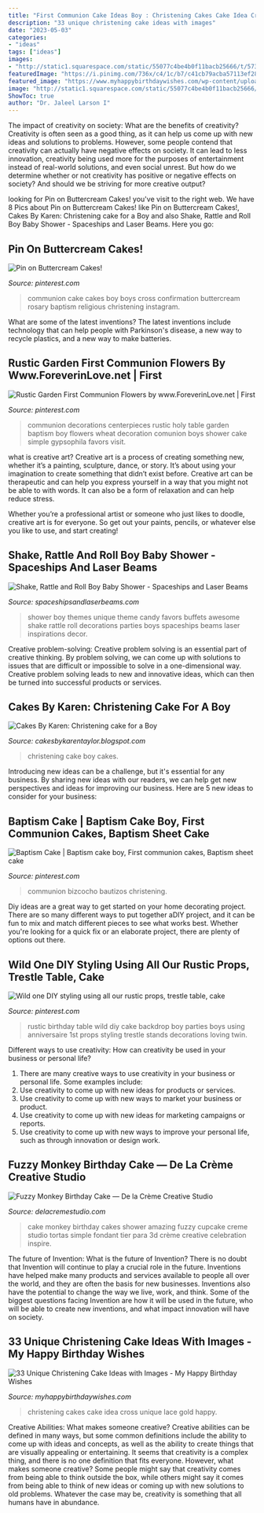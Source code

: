 ```yaml
---
title: "First Communion Cake Ideas Boy : Christening Cakes Cake Idea Cross Unique Lace Gold Happy"
description: "33 unique christening cake ideas with images"
date: "2023-05-03"
categories:
- "ideas"
tags: ["ideas"]
images:
- "http://static1.squarespace.com/static/55077c4be4b0f11bacb25666/t/57374a190442629b019a5bfd/1463241252617/FuzzyMonkeyCake_05.jpg?format=1000w"
featuredImage: "https://i.pinimg.com/736x/c4/1c/b7/c41cb79acba57113ef28f959b6dc68fc.jpg"
featured_image: "https://www.myhappybirthdaywishes.com/wp-content/uploads/2016/09/great-idea-for-christening-cakes-for-girls.jpg"
image: "http://static1.squarespace.com/static/55077c4be4b0f11bacb25666/t/57374a190442629b019a5bfd/1463241252617/FuzzyMonkeyCake_05.jpg?format=1000w"
ShowToc: true
author: "Dr. Jaleel Larson I"
---
```



The impact of creativity on society: What are the benefits of creativity?
Creativity is often seen as a good thing, as it can help us come up with new ideas and solutions to problems. However, some people contend that creativity can actually have negative effects on society. It can lead to less innovation, creativity being used more for the purposes of entertainment instead of real-world solutions, and even social unrest. But how do we determine whether or not creativity has positive or negative effects on society? And should we be striving for more creative output?

	

		
looking for Pin on Buttercream Cakes! you've visit to the right web. We have 8 Pics about Pin on Buttercream Cakes! like Pin on Buttercream Cakes!, Cakes By Karen: Christening cake for a Boy and also Shake, Rattle and Roll Boy Baby Shower - Spaceships and Laser Beams. Here you go:
		
    
## Pin On Buttercream Cakes!

<img loading=lazy src="https://i.pinimg.com/736x/8b/4a/3a/8b4a3a9f8a6e49350716178d550a1df4.jpg" onerror="this.onerror=null;this.src='https://tse2.mm.bing.net/th?id=OIP.BzJjwxA_qjytUBWV1xNloQHaJ4&amp;pid=15.1';" alt="Pin on Buttercream Cakes!">

_Source: pinterest.com_

>communion cake cakes boy boys cross confirmation buttercream rosary baptism religious christening instagram. 

	

What are some of the latest inventions?
The latest inventions include technology that can help people with Parkinson's disease, a new way to recycle plastics, and a new way to make batteries.

    
## Rustic Garden First Communion Flowers By Www.ForeverinLove.net | First

<img loading=lazy src="https://i.pinimg.com/736x/5a/7d/76/5a7d76ccf46a51484e528b14eed16c81.jpg?b=t" onerror="this.onerror=null;this.src='https://tse4.mm.bing.net/th?id=OIP.8ol5IXbuz8_TOO-lfA13XgHaJ3&amp;pid=15.1';" alt="Rustic Garden First Communion Flowers by www.ForeverinLove.net | First">

_Source: pinterest.com_

>communion decorations centerpieces rustic holy table garden baptism boy flowers wheat decoration comunion boys shower cake simple gypsophila favors visit. 

	

what is creative art?
Creative art is a process of creating something new, whether it’s a painting, sculpture, dance, or story. It’s about using your imagination to create something that didn’t exist before. 
Creative art can be therapeutic and can help you express yourself in a way that you might not be able to with words. It can also be a form of relaxation and can help reduce stress. 

Whether you’re a professional artist or someone who just likes to doodle, creative art is for everyone. So get out your paints, pencils, or whatever else you like to use, and start creating!

    
## Shake, Rattle And Roll Boy Baby Shower - Spaceships And Laser Beams

<img loading=lazy src="https://spaceshipsandlaserbeams.com/wp-content/uploads/2015/09/unique-boy-baby-shower-theme-ideas-4.jpg" onerror="this.onerror=null;this.src='https://tse2.mm.bing.net/th?id=OIP.R-m2OTJotaemoih64emJqwHaKl&amp;pid=15.1';" alt="Shake, Rattle and Roll Boy Baby Shower - Spaceships and Laser Beams">

_Source: spaceshipsandlaserbeams.com_

>shower boy themes unique theme candy favors buffets awesome shake rattle roll decorations parties boys spaceships beams laser inspirations decor. 

	

Creative problem-solving:
Creative problem solving is an essential part of creative thinking. By problem solving, we can come up with solutions to issues that are difficult or impossible to solve in a one-dimensional way. Creative problem solving leads to new and innovative ideas, which can then be turned into successful products or services.

    
## Cakes By Karen: Christening Cake For A Boy

<img loading=lazy src="http://3.bp.blogspot.com/-CMF8mQXMCFg/TcTfycwXygI/AAAAAAAACTY/turGJn4eNHU/s1600/DSCF8556.JPG" onerror="this.onerror=null;this.src='https://tse4.mm.bing.net/th?id=OIP.pJVhG8wPBjK8SzUGLoOcHgHaJ4&amp;pid=15.1';" alt="Cakes By Karen: Christening cake for a Boy">

_Source: cakesbykarentaylor.blogspot.com_

>christening cake boy cakes. 

	

Introducing new ideas can be a challenge, but it's essential for any business. By sharing new ideas with our readers, we can help get new perspectives and ideas for improving our business. Here are 5 new ideas to consider for your business: 

    
## Baptism Cake | Baptism Cake Boy, First Communion Cakes, Baptism Sheet Cake

<img loading=lazy src="https://i.pinimg.com/736x/c4/1c/b7/c41cb79acba57113ef28f959b6dc68fc.jpg" onerror="this.onerror=null;this.src='https://tse2.mm.bing.net/th?id=OIP.zECj18DsfY-8saSa2lIMuAHaNK&amp;pid=15.1';" alt="Baptism Cake | Baptism cake boy, First communion cakes, Baptism sheet cake">

_Source: pinterest.com_

>communion bizcocho bautizos christening. 

	

Diy ideas are a great way to get started on your home decorating project. There are so many different ways to put together aDIY project, and it can be fun to mix and match different pieces to see what works best. Whether you're looking for a quick fix or an elaborate project, there are plenty of options out there.

    
## Wild One DIY Styling Using All Our Rustic Props, Trestle Table, Cake

<img loading=lazy src="https://i.pinimg.com/736x/56/b9/89/56b98948324ad6e453d9b4135e6e3166.jpg" onerror="this.onerror=null;this.src='https://tse3.mm.bing.net/th?id=OIP.AkLfrqo3Mo0a2bXAhIwmnQHaJs&amp;pid=15.1';" alt="Wild one DIY styling using all our rustic props, trestle table, cake">

_Source: pinterest.com_

>rustic birthday table wild diy cake backdrop boy parties boys using anniversaire 1st props styling trestle stands decorations loving twin. 

	

Different ways to use creativity: How can creativity be used in your business or personal life?
1. There are many creative ways to use creativity in your business or personal life. Some examples include: 
2. Use creativity to come up with new ideas for products or services. 
3. Use creativity to come up with new ways to market your business or product. 
4. Use creativity to come up with new ideas for marketing campaigns or reports. 
5. Use creativity to come up with new ways to improve your personal life, such as through innovation or design work.

    
## Fuzzy Monkey Birthday Cake — De La Crème Creative Studio

<img loading=lazy src="http://static1.squarespace.com/static/55077c4be4b0f11bacb25666/t/57374a190442629b019a5bfd/1463241252617/FuzzyMonkeyCake_05.jpg?format=1000w" onerror="this.onerror=null;this.src='https://tse2.mm.bing.net/th?id=OIP.VeT5NgmE95Tliz2XfDEbowHaKX&amp;pid=15.1';" alt="Fuzzy Monkey Birthday Cake — De la Crème Creative Studio">

_Source: delacremestudio.com_

>cake monkey birthday cakes shower amazing fuzzy cupcake creme studio tortas simple fondant tier para 3d crème creative celebration inspire. 

	

The future of Invention: What is the future of Invention?
There is no doubt that Invention will continue to play a crucial role in the future. Inventions have helped make many products and services available to people all over the world, and they are often the basis for new businesses. Inventions also have the potential to change the way we live, work, and think. Some of the biggest questions facing Invention are how it will be used in the future, who will be able to create new inventions, and what impact innovation will have on society.

    
## 33 Unique Christening Cake Ideas With Images - My Happy Birthday Wishes

<img loading=lazy src="https://www.myhappybirthdaywishes.com/wp-content/uploads/2016/09/great-idea-for-christening-cakes-for-girls.jpg" onerror="this.onerror=null;this.src='https://tse2.mm.bing.net/th?id=OIP.4GkBBSdXgbq6K_tiDqAgzwHaLH&amp;pid=15.1';" alt="33 Unique Christening Cake Ideas with Images - My Happy Birthday Wishes">

_Source: myhappybirthdaywishes.com_

>christening cakes cake idea cross unique lace gold happy. 

	

Creative Abilities: What makes someone creative?
Creative abilities can be defined in many ways, but some common definitions include the ability to come up with ideas and concepts, as well as the ability to create things that are visually appealing or entertaining. It seems that creativity is a complex thing, and there is no one definition that fits everyone. However, what makes someone creative? Some people might say that creativity comes from being able to think outside the box, while others might say it comes from being able to think of new ideas or coming up with new solutions to old problems. Whatever the case may be, creativity is something that all humans have in abundance.

